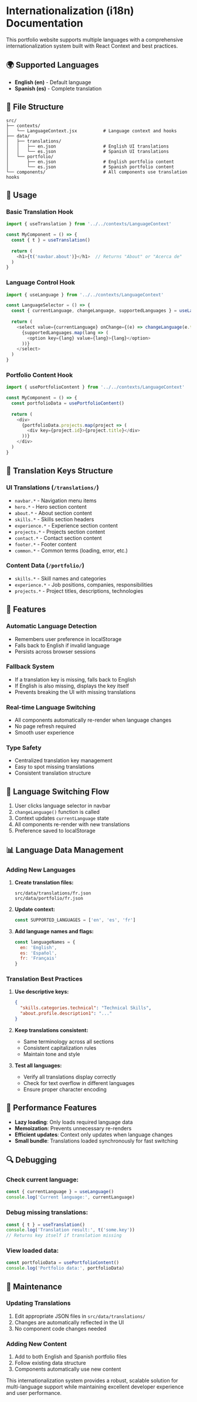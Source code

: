# Internationalization (i18n) Documentation

This portfolio website supports multiple languages with a comprehensive internationalization system built with React Context and best practices.

## 🌍 Supported Languages

- **English (en)** - Default language
- **Spanish (es)** - Complete translation

## 📁 File Structure

```
src/
├── contexts/
│   └── LanguageContext.jsx          # Language context and hooks
├── data/
│   ├── translations/
│   │   ├── en.json                  # English UI translations
│   │   └── es.json                  # Spanish UI translations
│   └── portfolio/
│       ├── en.json                  # English portfolio content
│       └── es.json                  # Spanish portfolio content
└── components/                      # All components use translation hooks
```

## 🔧 Usage

### Basic Translation Hook
```javascript
import { useTranslation } from '../../contexts/LanguageContext'

const MyComponent = () => {
  const { t } = useTranslation()
  
  return (
    <h1>{t('navbar.about')}</h1>  // Returns "About" or "Acerca de"
  )
}
```

### Language Control Hook
```javascript
import { useLanguage } from '../../contexts/LanguageContext'

const LanguageSelector = () => {
  const { currentLanguage, changeLanguage, supportedLanguages } = useLanguage()
  
  return (
    <select value={currentLanguage} onChange={(e) => changeLanguage(e.target.value)}>
      {supportedLanguages.map(lang => (
        <option key={lang} value={lang}>{lang}</option>
      ))}
    </select>
  )
}
```

### Portfolio Content Hook
```javascript
import { usePortfolioContent } from '../../contexts/LanguageContext'

const MyComponent = () => {
  const portfolioData = usePortfolioContent()
  
  return (
    <div>
      {portfolioData.projects.map(project => (
        <div key={project.id}>{project.title}</div>
      ))}
    </div>
  )
}
```

## 📝 Translation Keys Structure

### UI Translations (`/translations/`)
- `navbar.*` - Navigation menu items
- `hero.*` - Hero section content
- `about.*` - About section content
- `skills.*` - Skills section headers
- `experience.*` - Experience section content
- `projects.*` - Projects section content
- `contact.*` - Contact section content
- `footer.*` - Footer content
- `common.*` - Common terms (loading, error, etc.)

### Content Data (`/portfolio/`)
- `skills.*` - Skill names and categories
- `experience.*` - Job positions, companies, responsibilities
- `projects.*` - Project titles, descriptions, technologies

## 🎯 Features

### Automatic Language Detection
- Remembers user preference in localStorage
- Falls back to English if invalid language
- Persists across browser sessions

### Fallback System
- If a translation key is missing, falls back to English
- If English is also missing, displays the key itself
- Prevents breaking the UI with missing translations

### Real-time Language Switching
- All components automatically re-render when language changes
- No page refresh required
- Smooth user experience

### Type Safety
- Centralized translation key management
- Easy to spot missing translations
- Consistent translation structure

## 🔄 Language Switching Flow

1. User clicks language selector in navbar
2. `changeLanguage()` function is called
3. Context updates `currentLanguage` state
4. All components re-render with new translations
5. Preference saved to localStorage

## 📊 Language Data Management

### Adding New Languages

1. **Create translation files:**
   ```
   src/data/translations/fr.json
   src/data/portfolio/fr.json
   ```

2. **Update context:**
   ```javascript
   const SUPPORTED_LANGUAGES = ['en', 'es', 'fr']
   ```

3. **Add language names and flags:**
   ```javascript
   const languageNames = {
     en: 'English',
     es: 'Español',
     fr: 'Français'
   }
   ```

### Translation Best Practices

1. **Use descriptive keys:**
   ```json
   {
     "skills.categories.technical": "Technical Skills",
     "about.profile.description1": "..."
   }
   ```

2. **Keep translations consistent:**
   - Same terminology across all sections
   - Consistent capitalization rules
   - Maintain tone and style

3. **Test all languages:**
   - Verify all translations display correctly
   - Check for text overflow in different languages
   - Ensure proper character encoding

## 🚀 Performance Features

- **Lazy loading**: Only loads required language data
- **Memoization**: Prevents unnecessary re-renders
- **Efficient updates**: Context only updates when language changes
- **Small bundle**: Translations loaded synchronously for fast switching

## 🔍 Debugging

### Check current language:
```javascript
const { currentLanguage } = useLanguage()
console.log('Current language:', currentLanguage)
```

### Debug missing translations:
```javascript
const { t } = useTranslation()
console.log('Translation result:', t('some.key'))
// Returns key itself if translation missing
```

### View loaded data:
```javascript
const portfolioData = usePortfolioContent()
console.log('Portfolio data:', portfolioData)
```

## 🔧 Maintenance

### Updating Translations
1. Edit appropriate JSON files in `src/data/translations/`
2. Changes are automatically reflected in the UI
3. No component code changes needed

### Adding New Content
1. Add to both English and Spanish portfolio files
2. Follow existing data structure
3. Components automatically use new content

This internationalization system provides a robust, scalable solution for multi-language support while maintaining excellent developer experience and user performance. 
